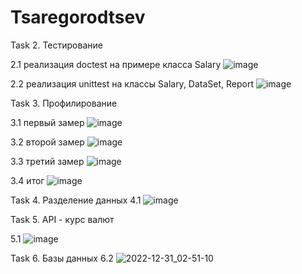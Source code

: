 # Tsaregorodtsev
Task 2. Тестирование

2.1 реализация doctest на примере класса Salary
![image](https://user-images.githubusercontent.com/65504823/206719390-e188ee8a-8dce-420b-a0d5-571e36164733.png)

2.2 реализация unittest на классы Salary, DataSet, Report
![image](https://user-images.githubusercontent.com/65504823/206719216-1b8e33c3-c798-4439-840e-8b85a5b6dcec.png)


Task 3. Профилирование

3.1 первый замер
![image](https://user-images.githubusercontent.com/65504823/207002416-c4e30562-2530-4e9b-a491-03f3c8ae2635.png)

3.2 второй замер
![image](https://user-images.githubusercontent.com/65504823/207003100-e2bef6aa-85b5-46e7-8d5a-a8b15aeb64e8.png)

3.3 третий замер
![image](https://user-images.githubusercontent.com/65504823/207003803-fa6a41d0-64ca-45a9-8ceb-28f9e4a85692.png)

3.4 итог
![image](https://user-images.githubusercontent.com/65504823/207006224-8616be94-0363-4825-a02e-2bd86757120c.png)

Task 4. Разделение данных
4.1 
![image](https://user-images.githubusercontent.com/65504823/207012133-74eb0962-eaff-430a-aea5-5ca7136277a6.png)

Task 5. API - курс валют

5.1 
![image](https://user-images.githubusercontent.com/65504823/208400293-5c61e331-9eed-4f0d-881f-45602deb6d26.png)

Task 6. Базы данных
6.2 
![2022-12-31_02-51-10](https://user-images.githubusercontent.com/65504823/210114303-77cab7ae-1f53-4859-89c7-d301704eee61.png)
